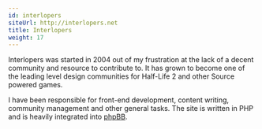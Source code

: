```yaml
---
id: interlopers
siteUrl: http://interlopers.net
title: Interlopers
weight: 17
---
```


Interlopers was started in 2004 out of my frustration at the lack of a
decent community and resource to contribute to. It has grown to become one
of the leading level design communities for Half-Life 2 and other Source
powered games.

I have been responsible for front-end development, content writing,
community management and other general tasks. The site is written in PHP and
is heavily integrated into [phpBB](http://www.phpbb.com/).
